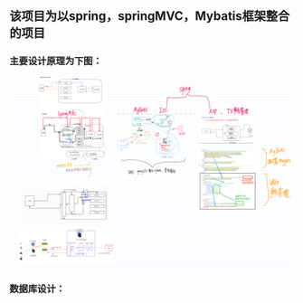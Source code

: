 ## 该项目为以spring，springMVC，Mybatis框架整合的项目
### 主要设计原理为下图：
![](pic/springMVC_spring_mybatis.png)
### 数据库设计：
